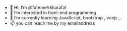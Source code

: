 - 👋 Hi, I’m @fatemehSharafat
- 👀 I’m interested in front-end programming 
- 🌱 I’m currently learning JavaScript, bootstrap , vuejs ,..
- 📫 you can reach me by my emailaddress

<!---
fatemehSharafat/fatemehSharafat is a ✨ special ✨ repository because its `README.md` (this file) appears on your GitHub profile.
You can click the Preview link to take a look at your changes.
--->
